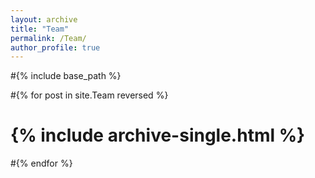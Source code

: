 ```yaml
---
layout: archive
title: "Team"
permalink: /Team/
author_profile: true
---
```


#{% include base_path %}

#{% for post in site.Team reversed %}
#  {% include archive-single.html %}
#{% endfor %}